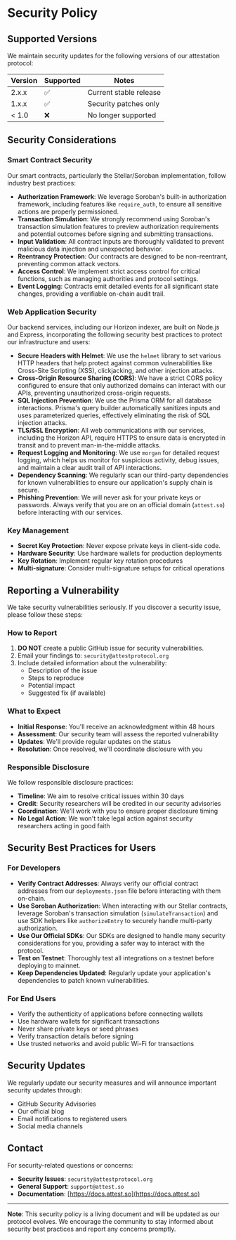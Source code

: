 # Security Policy

## Supported Versions

We maintain security updates for the following versions of our attestation protocol:

| Version | Supported          | Notes                                    |
| ------- | ------------------ | ---------------------------------------- |
| 2.x.x   | :white_check_mark: | Current stable release                   |
| 1.x.x   | :white_check_mark: | Security patches only                    |
| < 1.0   | :x:                | No longer supported                      |

## Security Considerations

### Smart Contract Security

Our smart contracts, particularly the Stellar/Soroban implementation, follow industry best practices:

- **Authorization Framework**: We leverage Soroban's built-in authorization framework, including features like `require_auth`, to ensure all sensitive actions are properly permissioned.
- **Transaction Simulation**: We strongly recommend using Soroban's transaction simulation features to preview authorization requirements and potential outcomes before signing and submitting transactions.
- **Input Validation**: All contract inputs are thoroughly validated to prevent malicious data injection and unexpected behavior.
- **Reentrancy Protection**: Our contracts are designed to be non-reentrant, preventing common attack vectors.
- **Access Control**: We implement strict access control for critical functions, such as managing authorities and protocol settings.
- **Event Logging**: Contracts emit detailed events for all significant state changes, providing a verifiable on-chain audit trail.

### Web Application Security

Our backend services, including our Horizon indexer, are built on Node.js and Express, incorporating the following security best practices to protect our infrastructure and users:

- **Secure Headers with Helmet**: We use the `helmet` library to set various HTTP headers that help protect against common vulnerabilities like Cross-Site Scripting (XSS), clickjacking, and other injection attacks.
- **Cross-Origin Resource Sharing (CORS)**: We have a strict CORS policy configured to ensure that only authorized domains can interact with our APIs, preventing unauthorized cross-origin requests.
- **SQL Injection Prevention**: We use the Prisma ORM for all database interactions. Prisma's query builder automatically sanitizes inputs and uses parameterized queries, effectively eliminating the risk of SQL injection attacks.
- **TLS/SSL Encryption**: All web communications with our services, including the Horizon API, require HTTPS to ensure data is encrypted in transit and to prevent man-in-the-middle attacks.
- **Request Logging and Monitoring**: We use `morgan` for detailed request logging, which helps us monitor for suspicious activity, debug issues, and maintain a clear audit trail of API interactions.
- **Dependency Scanning**: We regularly scan our third-party dependencies for known vulnerabilities to ensure our application's supply chain is secure.
- **Phishing Prevention**: We will never ask for your private keys or passwords. Always verify that you are on an official domain (`attest.so`) before interacting with our services.

### Key Management

- **Secret Key Protection**: Never expose private keys in client-side code.
- **Hardware Security**: Use hardware wallets for production deployments
- **Key Rotation**: Implement regular key rotation procedures
- **Multi-signature**: Consider multi-signature setups for critical operations

## Reporting a Vulnerability

We take security vulnerabilities seriously. If you discover a security issue, please follow these steps:

### How to Report

1. **DO NOT** create a public GitHub issue for security vulnerabilities.
2. Email your findings to: `security@attestprotocol.org`
3. Include detailed information about the vulnerability:
   - Description of the issue
   - Steps to reproduce
   - Potential impact
   - Suggested fix (if available)

### What to Expect

- **Initial Response**: You'll receive an acknowledgment within 48 hours
- **Assessment**: Our security team will assess the reported vulnerability
- **Updates**: We'll provide regular updates on the status
- **Resolution**: Once resolved, we'll coordinate disclosure with you

### Responsible Disclosure

We follow responsible disclosure practices:

- **Timeline**: We aim to resolve critical issues within 30 days
- **Credit**: Security researchers will be credited in our security advisories
- **Coordination**: We'll work with you to ensure proper disclosure timing
- **No Legal Action**: We won't take legal action against security researchers acting in good faith

## Security Best Practices for Users

### For Developers

- **Verify Contract Addresses**: Always verify our official contract addresses from our `deployments.json` file before interacting with them on-chain.
- **Use Soroban Authorization**: When interacting with our Stellar contracts, leverage Soroban's transaction simulation (`simulateTransaction`) and use SDK helpers like `authorizeEntry` to securely handle multi-party authorization.
- **Use Our Official SDKs**: Our SDKs are designed to handle many security considerations for you, providing a safer way to interact with the protocol.
- **Test on Testnet**: Thoroughly test all integrations on a testnet before deploying to mainnet.
- **Keep Dependencies Updated**: Regularly update your application's dependencies to patch known vulnerabilities.

### For End Users

- Verify the authenticity of applications before connecting wallets
- Use hardware wallets for significant transactions
- Never share private keys or seed phrases
- Verify transaction details before signing
- Use trusted networks and avoid public Wi-Fi for transactions

## Security Updates

We regularly update our security measures and will announce important security updates through:

- GitHub Security Advisories
- Our official blog
- Email notifications to registered users
- Social media channels

## Contact

For security-related questions or concerns:

- **Security Issues**: `security@attestprotocol.org`
- **General Support**: `support@attest.so`
- **Documentation**: [https://docs.attest.so](https://docs.attest.so)

---

**Note**: This security policy is a living document and will be updated as our protocol evolves. We encourage the community to stay informed about security best practices and report any concerns promptly.
